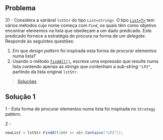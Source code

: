 
## Problema

 31 - Considera a variável `lstStr` do tipo `List<string>`. O tipo
[`List<T>`](https://docs.microsoft.com/dotnet/api/system.collections.generic.list-1)
tem vários métodos cujo nome começa com `Find`, os quais têm como objetivo encontrar
elementos na lista que obedeçam a um dado predicado. Este predicado fornece a
estratégia de procura na forma de um _delegate_. Responde às seguintes
questões:

 1. Em que _design pattern_ foi inspirada esta forma de procurar elementos numa
   lista?
2. Usando o método
   [`FindAll()`](https://docs.microsoft.com/dotnet/api/system.collections.generic.list-1.findall),
   escreve uma expressão que resulte numa lista contendo apenas as _strings_
   que contenham a _sub-string_ `"LP2"`, partindo da lista original `lstStr`.

 > [Soluções](../solucoes/04/031.md)
 ## Solução 1

 1 - Esta forma de procurar elementos numa lista foi inspirada no `Strategy` pattern.

 2 -

 ```cs
newList = lstStr.FindAll(str => str.Contains("LP2"));
```